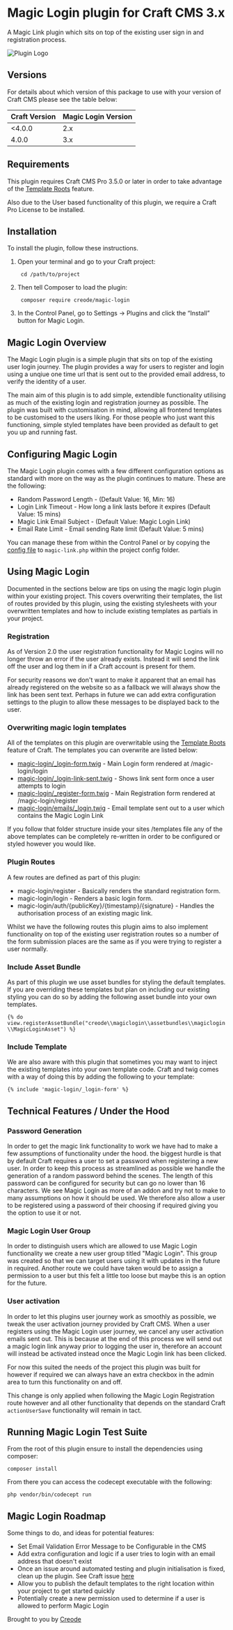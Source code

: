 # Magic Login plugin for Craft CMS 3.x

A Magic Link plugin which sits on top of the existing user sign in and registration process.

![Plugin Logo](resources/img/plugin-logo.png)

## Versions

For details about which version of this package to use with your version of Craft CMS please see the table below:

| Craft Version | Magic Login Version |
| ------------- | ------------------- |
| <4.0.0        | 2.x                 |
| 4.0.0         | 3.x                 |

## Requirements

This plugin requires Craft CMS Pro 3.5.0 or later in order to take advantage of the [Template Roots](https://craftcms.com/docs/3.x/extend/template-roots.html#plugin-control-panel-templates) feature.

Also due to the User based functionality of this plugin, we require a Craft Pro License to be installed.

## Installation

To install the plugin, follow these instructions.

1. Open your terminal and go to your Craft project:

        cd /path/to/project

2. Then tell Composer to load the plugin:

        composer require creode/magic-login

3. In the Control Panel, go to Settings → Plugins and click the “Install” button for Magic Login.

## Magic Login Overview

The Magic Login plugin is a simple plugin that sits on top of the existing user login journey. The plugin provides a way for users to register and login using a unqiue one time url that is sent out to the provided email address, to verify the identity of a user.

The main aim of this plugin is to add simple, extendible functionality utilising as much of the existing login and registration journey as possible. The plugin was built with customisation in mind, allowing all frontend templates to be customised to the users liking. For those people who just want this functioning, simple styled templates have been provided as default to get you up and running fast.

## Configuring Magic Login

The Magic Login plugin comes with a few different configuration options as standard with more on the way as the plugin continues to mature. These are the following:

 - Random Password Length - (Default Value: 16, Min: 16)
 - Login Link Timeout - How long a link lasts before it expires (Default Value: 15 mins)
 - Magic Link Email Subject - (Default Value: Magic Login Link)
 - Email Rate Limit - Email sending Rate limit (Default Value: 5 mins)

You can manage these from within the Control Panel or by copying the [config file](https://github.com/creode/magic-login/blob/3.x/src/config.php) to `magic-link.php` within the project config folder.

## Using Magic Login

Documented in the sections below are tips on using the magic login plugin within your existing project. This covers overwriting their templates, the list of routes provided by this plugin, using the existing stylesheets with your overwritten templates and how to include existing templates as partials in your project.

### Registration

As of Version 2.0 the user registration functionality for Magic Logins will no longer throw an error if the user already exists. Instead it will send the link off the user and log them in if a Craft account is present for them.

For security reasons we don't want to make it apparent that an email has already registered on the website so as a fallback we will always show the link has been sent text. Perhaps in future we can add extra configuration settings to the plugin to allow these messages to be displayed back to the user.

### Overwriting magic login templates

All of the templates on this plugin are overwritable using the [Template Roots](https://craftcms.com/docs/3.x/extend/template-roots.html#plugin-control-panel-templates) feature of Craft. The templates you can overwrite are listed below:

 - [magic-login/_login-form.twig](https://github.com/creode/magic-login/blob/3.x/src/templates/magic-login/_login-form.twig) - Main Login form rendered at /magic-login/login
 - [magic-login/_login-link-sent.twig](https://github.com/creode/magic-login/blob/3.x/src/templates/magic-login/_login-link-sent.twig) - Shows link sent form once a user attempts to login
 - [magic-login/_register-form.twig](https://github.com/creode/magic-login/blob/3.x/src/templates/magic-login/_register-form.twig) - Main Registration form rendered at /magic-login/register
 - [magic-login/emails/_login.twig](https://github.com/creode/magic-login/blob/3.x/src/templates/magic-login/emails/_login.twig) - Email template sent out to a user which contains the Magic Login Link

If you follow that folder structure inside your sites /templates file any of the above templates can be completely re-written in order to be configured or styled however you would like.

### Plugin Routes

A few routes are defined as part of this plugin:

 - magic-login/register - Basically renders the standard registration form.
 - magic-login/login - Renders a basic login form.
 - magic-login/auth/{publicKey}/{timestamp}/{signature} - Handles the authorisation process of an existing magic link.

Whilst we have the following routes this plugin aims to also implement functionality on top of the existing user registration routes so a number of the form submission places are the same as if you were trying to register a user normally.

### Include Asset Bundle

As part of this plugin we use asset bundles for styling the default templates. If you are overriding these templates but plan on including our existing styling you can do so by adding the following asset bundle into your own templates.

`{% do view.registerAssetBundle("creode\\magiclogin\\assetbundles\\magiclogin\\MagicLoginAsset") %}`

### Include Template

We are also aware with this plugin that sometimes you may want to inject the existing templates into your own template code. Craft and twig comes with a way of doing this by adding the following to your template:

`{% include 'magic-login/_login-form' %}`

## Technical Features / Under the Hood

### Password Generation

In order to get the magic link functionality to work we have had to make a few assumptions of functionality under the hood. the biggest hurdle is that by default Craft requires a user to set a password when registering a new user. In order to keep this process as streamlined as possible we handle the generation of a random password behind the scenes. The length of this password can be configured for security but can go no lower than 16 characters. We see Magic Login as more of an addon and try not to make to many assumptions on how it should be used. We therefore also allow a user to be registered using a password of their choosing if required giving you the option to use it or not.

### Magic Login User Group

In order to distinguish users which are allowed to use Magic Login functionality we create a new user group titled "Magic Login". This group was created so that we can target users using it with updates in the future in required. Another route we could have taken would be to assign a permission to a user but this felt a little too loose but maybe this is an option for the future.

### User activation

In order to let this plugins user journey work as smoothly as possible, we tweak the user activation journey provided by Craft CMS. When a user registers using the Magic Login user journey, we cancel any user activation emails sent out. This is because at the end of this process we will send out a magic login link anyway prior to logging the user in, therefore an account will instead be activated instead once the Magic Login link has been clicked.

For now this suited the needs of the project this plugin was built for however if required we can always have an extra checkbox in the admin area to turn this functionality on and off.

This change is only applied when following the Magic Login Registration route however and all other functionality that depends on the standard Craft `actionUserSave` functionality will remain in tact. 

## Running Magic Login Test Suite

From the root of this plugin ensure to install the dependencies using composer:

`composer install`

From there you can access the codecept executable with the following:

`php vendor/bin/codecept run`

## Magic Login Roadmap

Some things to do, and ideas for potential features:

* Set Email Validation Error Message to be Configurable in the CMS
* Add extra configuration and logic if a user tries to login with an email address that doesn't exist
* Once an issue around automated testing and plugin initialisation is fixed, clean up the plugin. See Craft issue [here](https://github.com/craftcms/cms/issues/7724)
* Allow you to publish the default templates to the right location within your project to get started quickly
* Potentially create a new permission used to determine if a user is allowed to perform Magic Login

Brought to you by [Creode](https://www.creode.co.uk)
